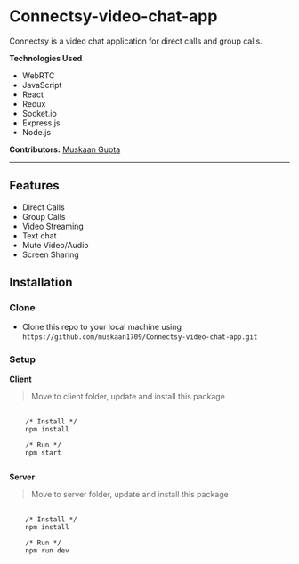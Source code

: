 # Connectsy-video-chat-app

Connectsy is a video chat application for direct calls and group calls.

**Technologies Used**

- WebRTC
- JavaScript
- React
- Redux
- Socket.io
- Express.js
- Node.js

**Contributors:** [Muskaan Gupta](https://github.com/muskaan1709)

---

## Features

- Direct Calls
- Group Calls
- Video Streaming
- Text chat
- Mute Video/Audio
- Screen Sharing

## Installation
### Clone
- Clone this repo to your local machine using `https://github.com/muskaan1709/Connectsy-video-chat-app.git`

### Setup
**Client**
> Move to client folder, update and install this package
<pre>
  <code>
    /* Install */
    npm install
    
    /* Run */
    npm start
  </code>
</pre>

**Server**
> Move to server folder, update and install this package
<pre>
  <code>
    /* Install */
    npm install
    
    /* Run */
    npm run dev
  </code>
</pre>




